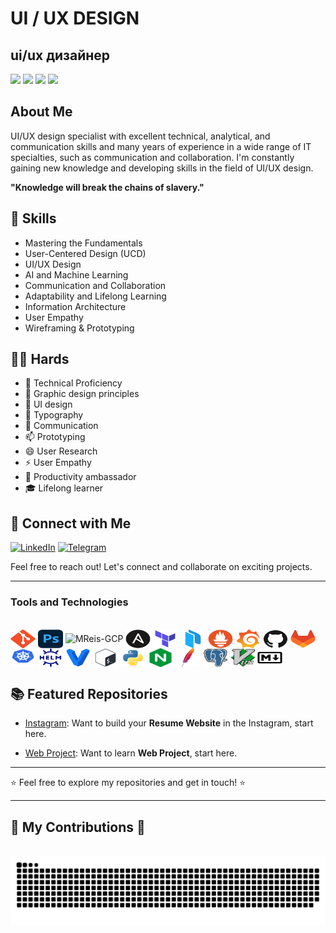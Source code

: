 # UI / UX   DESIGN

## ui/ux дизайнер

<p align="left">
    <a href="https://t.me/Marya_sol"><img src="https://badgen.net/badge/icon/%40Marya_sol28?icon=telegram&label=TG" /></a>
    <a href="https://www.linkedin.com/in/мария-федотова-a4a875281"><img src="https://badgen.net/badge/blog/linkedin/green?icon=chrome&label" /></a>
    <a href="https://www.behance.net/gallery/212229911"><img src="https://badgen.net/badge/blog/behance/green?icon=chrome&label" /></a>
    <a href="https://instagram.com/designer_site123"><img src="src="https://badgen.net/badge/blog/instagram/blue?icon=chrome&label" /></a>
</p>

## About Me
UI/UX design specialist with excellent technical, analytical, and communication skills and many years of experience in a wide range of IT specialties, such as communication and collaboration. I'm constantly gaining new knowledge and developing skills in the field of UI/UX design.

**"Knowledge will break the chains of slavery."**

## 🚀 Skills

- Mastering the Fundamentals
- User-Centered Design (UCD)
- UI/UX Design
- AI and Machine Learning
- Communication and Collaboration
- Adaptability and Lifelong Learning
- Information Architecture
- User Empathy
- Wireframing & Prototyping

## 🙋‍♂️ Hards

- 🔭  Technical Proficiency
- 🌱  Graphic design principles
- 👯  UI design
- 🤔  Typography
- 💬  Communication
- 📫  Prototyping
- 😄  User Research
- ⚡  User Empathy
- 🚀  Productivity ambassador  
- 🎓  Lifelong learner

## 🔗 Connect with Me

[<img src="./assets/linkedin-48x48.png" alt="LinkedIn" width="40" height="40">](https://linkedin.com/in/мария-федотова-a4a875281)
[<img src="./assets/telegram.svg" alt="Telegram" width="40" height="40">](https://t.me/Marya_sol)

Feel free to reach out! Let's connect and collaborate on exciting projects.

---

### Tools and Technologies
  
<div style="display: inline_block"><br>
  <img align="center" alt="MReis-Git" height="30" width="40" src="https://raw.githubusercontent.com/devicons/devicon/master/icons/git/git-original.svg">
  <img align="center" alt="MReis-Docker" height="30" width="40" src="https://raw.githubusercontent.com/devicons/devicon/master/icons/photoshop/photoshop-original.svg">
  <img align="center" alt="MReis-GCP" height="30" width="40" src="https://raw.githubusercontent.com/devicons/devicon/master/icons/coreldraw/coreldraw-original.svg">
  <img align="center" alt="MReis-Ansible" height="30" width="40" src="https://raw.githubusercontent.com/devicons/devicon/master/icons/ansible/ansible-original.svg">
  <img align="center" alt="MReis-Terraform" height="30" width="40" src="https://raw.githubusercontent.com/devicons/devicon/master/icons/terraform/terraform-original.svg">
  <img align="center" alt="MReis-Packer" height="30" width="40" src="https://raw.githubusercontent.com/devicons/devicon/master/icons/packer/packer-original.svg">
  <img align="center" alt="MReis-Prometheus" height="30" width="40" src="https://raw.githubusercontent.com/cncf/artwork/main/projects/prometheus/icon/color/prometheus-icon-color.svg">
  <img align="center" alt="MReis-Grafana" height="30" width="40" src="https://raw.githubusercontent.com/devicons/devicon/master/icons/grafana/grafana-original.svg">
  <img align="center" alt="MReis-GitHub" height="30" width="40" src="https://raw.githubusercontent.com/devicons/devicon/master/icons/github/github-original.svg">
  <img align="center" alt="MReis-GitLab" height="30" width="40" src="https://raw.githubusercontent.com/devicons/devicon/master/icons/gitlab/gitlab-original.svg">
  <img align="center" alt="MReis-Kubernetes" height="30" width="40" src="https://raw.githubusercontent.com/cncf/artwork/main/projects/kubernetes/icon/color/kubernetes-icon-color.svg">
  <img align="center" alt="MReis-Helm" height="30" width="40" src="https://raw.githubusercontent.com/cncf/artwork/main/projects/helm/icon/color/helm-icon-color.svg">
  <img align="center" alt="MReis-Vagrant" height="30" width="40" src="https://raw.githubusercontent.com/devicons/devicon/master/icons/vagrant/vagrant-original.svg">
  <img align="center" alt="MReis-Bash" height="30" width="40" src="https://raw.githubusercontent.com/devicons/devicon/master/icons/bash/bash-original.svg">
  <img align="center" alt="MReis-Python" height="30" width="40" src="https://raw.githubusercontent.com/devicons/devicon/master/icons/python/python-original.svg">
  <img align="center" alt="MReis-Nginx" height="30" width="40" src="https://raw.githubusercontent.com/devicons/devicon/master/icons/nginx/nginx-original.svg">
  <img align="center" alt="MReis-Apache" height="30" width="40" src="https://raw.githubusercontent.com/devicons/devicon/master/icons/apache/apache-original.svg">
  <img align="center" alt="MReis-PostgreSQL" height="30" width="40" src="https://raw.githubusercontent.com/devicons/devicon/master/icons/postgresql/postgresql-original.svg">
  <img align="center" alt="MReis-Vim" height="30" width="40" src="https://raw.githubusercontent.com/devicons/devicon/master/icons/vim/vim-original.svg">
  <img align="center" alt="MReis-Markdown" height="30" width="40" src="https://raw.githubusercontent.com/devicons/devicon/master/icons/markdown/markdown-original.svg">
</div>

## 📚 Featured Repositories

- [Instagram](https://instagram.com/designer_site123): Want to build your **Resume Website** in the Instagram, start here.

- [Web Project](https://www.behance.net/gallery/212229911): Want to learn **Web Project**, start here.


---

⭐️ Feel free to explore my repositories and get in touch! ⭐️

---

  <h2>🐍 My Contributions 🐍</h2>
  <br>
  <img alt="snake eating my contributions" src="https://raw.githubusercontent.com/salesp07/salesp07/output/github-contribution-grid-snake.svg" />
  
  <br/>
</div>
